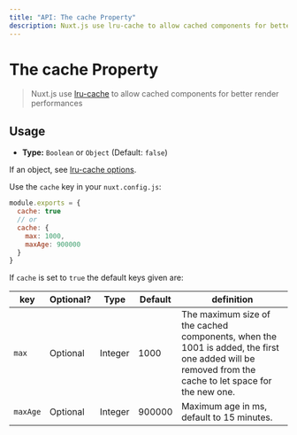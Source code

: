 ```yaml
---
title: "API: The cache Property"
description: Nuxt.js use lru-cache to allow cached components for better render performances
---
```


# The cache Property

> Nuxt.js use [lru-cache](https://github.com/isaacs/node-lru-cache) to allow cached components for better render performances

## Usage

- **Type:** `Boolean` or `Object` (Default: `false`)

If an object, see [lru-cache options](https://github.com/isaacs/node-lru-cache#options).

Use the `cache` key in your `nuxt.config.js`:
```js
module.exports = {
  cache: true
  // or
  cache: {
    max: 1000,
    maxAge: 900000
  }
}
```

If `cache` is set to  `true` the default keys given are:

| key  | Optional? | Type | Default | definition |
|------|------------|-----|---------|------------|
| `max` | Optional | Integer | 1000 | The maximum size of the cached components, when the 1001 is added, the first one added will be removed from the cache to let space for the new one. |
| `maxAge` | Optional | Integer | 900000 | Maximum age in ms, default to 15 minutes. |
